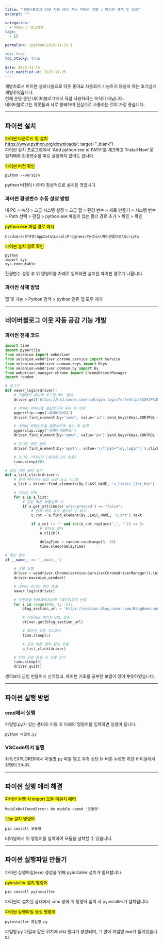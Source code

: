 ```yaml
---
title: "네이버블로그 이웃 자동 공감 기능 파이썬 개발 / 파이썬 설치 및 실행"
excerpt: ""

categories:
  - 파이썬 / 알고리즘
tags:
  - []

permalink: /python/2023-11-25-1

toc: true
toc_sticky: true
 
date: 2023-11-25
last_modified_at: 2023-11-25
---
```


개발자로서 파이썬 셀레니움으로 이웃 좋아요 자동화가 가능하지 않을까 하는 호기심에 개발하였습니다.  
현재 운영 중인 네이버블로그에서 직접 사용하려는 목적이 아닙니다.  
네이버블로그는 이웃들과 서로 왕래하며 진심으로 소통하는 것이 가장 좋습니다.

---

## 파이썬 설치

<mark>파이썬 다운로드 및 설치</mark>  
<https://www.python.org/downloads>{: target="_blank"}  
파이썬 설치 프로그램에서 'Add python.exe to PATH'를 체크하고 'Install Now'로 설치해야 환경변수를 따로 설정하지 않아도 됩니다.

<mark>파이썬 버전 확인</mark>
```
python --version
```
python 버전이 나와야 정상적으로 설치된 것입니다.

### 파이썬 환경변수 수동 설정 방법
내 PC > 속성 > 고급 시스템 설정 > 고급 탭 > 환경 변수 > 새로 만들기 > 시스템 변수 > Path 선택 > 편집 > python.exe 파일이 있는 폴더 경로 추가 > 확인 > 확인

<mark>python.exe 파일 경로 예시</mark>
```
C:\Users\유저명\AppData\Local\Programs\Python\파이썬폴더명\Scripts
```

<mark>파이썬 설치 경로 확인</mark>
```
python
import sys
sys.executable
```
환경변수 설정 후 위 명령어를 차례로 입력하면 설치한 파이썬 경로가 나옵니다.

### 파이썬 삭제 방법
앱 및 기능 > Python 검색 > python 관련 앱 모두 제거

---

## 네이버블로그 이웃 자동 공감 기능 개발

### 파이썬 전체 코드
```python
import time
import pyperclip
from selenium import webdriver
from selenium.webdriver.chrome.service import Service
from selenium.webdriver.common.keys import Keys
from selenium.webdriver.common.by import By
from webdriver_manager.chrome import ChromeDriverManager
import random

# 로그인
def naver_login(driver):
    # 크롬에서 네이버 로그인 URL 접속
    driver.get('https://nid.naver.com/nidlogin.login?url=https%3A%2F%2Fsection.blog.naver.com%2FBlogHome.naver')

    # 네이버 아이디를 클립보드에 복사 후 입력
    pyperclip.copy('네이버아이디') 
    driver.find_element(by='name', value='id').send_keys(Keys.CONTROL + 'v')

    # 네이버 비밀번호를 클립보드에 복사 후 입력
    pyperclip.copy('네이버비밀번호')
    driver.find_element(by='name', value='pw').send_keys(Keys.CONTROL + 'v')

    # 로그인 버튼 클릭
    driver.find_element(by='xpath', value='//*[@id="log.login"]').click()

    # 로그인 기다리기 (휴대폰 2차 인증)
    time.sleep(60)

# 공감 버튼 클릭 함수
def a_list_click(driver):
    # 현재 페이지의 모든 공감 요소 리스트
    a_list = driver.find_elements(By.CLASS_NAME, 'u_likeit_list_btn')

    # 리스트 반복
    for a in a_list:
        # 공감 버튼 비활성화 시
        if a.get_attribute('aria-pressed') == "false":
            # 현재 하위 요소 좋아요 수 비교
            u_cnt = a.find_element(By.CLASS_NAME, 'u_cnt').text

            if u_cnt != '' and int(u_cnt.replace(',', '')) >= 5:
                # 좋아요 클릭
                a.click()

                delayTime = random.randrange(5, 10)
                time.sleep(delayTime)

# 메인 함수
if __name__ == '__main__':
    
    # 크롬 실행
    driver = webdriver.Chrome(service=Service(ChromeDriverManager().install()))
    driver.maximize_window()

    # 네이버 로그인 함수 호출
    naver_login(driver)

    # 이웃새글 500페이지부터 1페이지까지 반복
    for i in range(500, 1, -1):
        blog_section_url = 'https://section.blog.naver.com/BlogHome.naver?directoryNo=0&currentPage=' + str(i) + '&groupId=0'

        # 이웃새글 페이지 URL 접속
        driver.get(blog_section_url)

        # 페이지 로딩 기다리기
        time.sleep(5)

        # 공감 버튼 클릭 함수 호출
        a_list_click(driver)

    # 전체 공감 완료 시 크롬 닫기
    time.sleep(5)
    driver.quit()
```
생각보다 금방 만들어서 신기했고, 파이썬 기초를 공부한 보람이 있어 뿌듯하였습니다.

---

## 파이썬 실행 방법

### cmd에서 실행
파일명.py가 있는 폴더로 이동 후 아래의 명령어를 입력하면 실행이 됩니다.
```
python 파일명.py
```

### VSCode에서 실행
좌측 EXPLORER에서 파일명.py 파일 열고 우측 상단 ▷ 버튼 누르면 하단 터미널에서 실행이 됩니다.

---

## 파이썬 실행 에러 해결

<mark>파이썬 실행 시 import 모듈 미설치 에러</mark>
```
ModuleNotFoundError: No module named '모듈명'
```

<mark>모듈 설치 명령어</mark>
```
pip install 모듈명
```
터미널에서 위 명령어를 입력하여 모듈을 설치할 수 있습니다.

---

## 파이썬 실행파일 만들기

파이썬 실행파일(exe) 생성을 위해 pyinstaller 설치가 필요합니다.

<mark>pyinstaller 설치 명령어</mark>
```
pip install pyinstaller
```
파이썬이 설치된 상태에서 cmd 창에 위 명령어 입력 시 pyinstaller가 설치됩니다.

<mark>파이썬 실행파일 생성 명령어</mark>
```
pyinstaller 파일명.py
```
파일명.py 파일과 같은 위치에 dist 폴더가 생성되며, 그 안에 파일명.exe가 들어있습니다.
